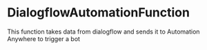 # DialogflowAutomationFunction
This function takes data from dialogflow and sends it to Automation Anywhere to trigger a bot 
